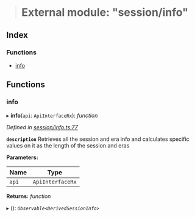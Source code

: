 > # External module: "session/info"

## Index

### Functions

* [info](_session_info_.md#info)

## Functions

###  info

▸ **info**(`api`: `ApiInterfaceRx`): *function*

*Defined in [session/info.ts:77](https://github.com/polkadot-js/api/blob/aa3de43/packages/api-derive/src/session/info.ts#L77)*

**`description`** Retrieves all the session and era info and calculates specific values on it as the length of the session and eras

**Parameters:**

Name | Type |
------ | ------ |
`api` | `ApiInterfaceRx` |

**Returns:** *function*

▸ (): *`Observable<DerivedSessionInfo>`*